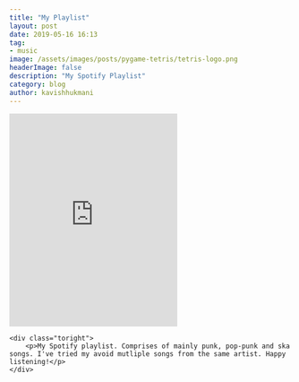 ```yaml
---
title: "My Playlist"
layout: post
date: 2019-05-16 16:13
tag:
- music
image: /assets/images/posts/pygame-tetris/tetris-logo.png
headerImage: false
description: "My Spotify Playlist"
category: blog
author: kavishhukmani
---
```

<div class="side-by-side">
    <div class="toleft">
        <iframe src="https://open.spotify.com/embed/user/khukmani/playlist/3zqhLdgqjeFysHuzOAnRrO" height="380" frameborder="0" allowtransparency="true"></iframe>
    </div>

    <div class="toright">
        <p>My Spotify playlist. Comprises of mainly punk, pop-punk and ska songs. I've tried my avoid mutliple songs from the same artist. Happy listening!</p>
    </div>
</div>
